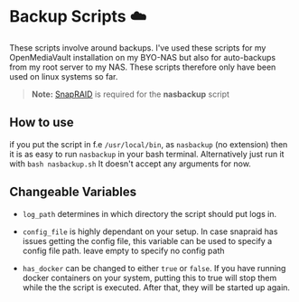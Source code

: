 # Backup Scripts ☁️

These scripts involve around backups. I've used these scripts for my OpenMediaVault installation on my BYO-NAS but also for auto-backups from my root server to my NAS. These scripts therefore only have been used on linux systems so far.

> **Note:** [SnapRAID](https://www.snapraid.it/) is required for the **nasbackup** script

## How to use

if you put the script in f.e `/usr/local/bin`, as `nasbackup` (no extension) then it is as easy to run `nasbackup` in your bash terminal. Alternatively just run it with `bash nasbackup.sh` It doesn't accept any arguments for now.

## Changeable Variables

- `log_path` determines in which directory the script should put logs in.

- `config_file` is highly dependant on your setup. In case snapraid has issues getting the config file, this variable can be used to specify a config file path. leave empty to specify no config path

- `has_docker` can be changed to either `true` or `false`. If you have running docker containers on your system, putting this to true will stop them while the the script is executed. After that, they will be started up again.
